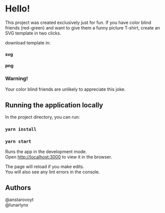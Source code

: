 # Hello!

This project was created exclusively just for fun. If you have color blind friends (red-green) and want to give them a funny picture T-shirt, create an SVG template in two clicks.

download template in:
#### svg
#### png

### Warning!
Your color blind friends are unlikely to appreciate this joke.

## Running the application locally

In the project directory, you can run:

### `yarn install`
### `yarn start`

Runs the app in the development mode.\
Open [http://localhost:3000](http://localhost:3000) to view it in the browser.

The page will reload if you make edits.\
You will also see any lint errors in the console.

## Authors
@anstarovoyt\
@lunarlynx
